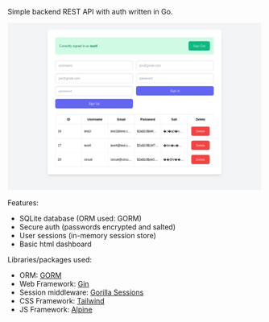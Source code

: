 Simple backend REST API with auth written in Go.

![dashboard](screenshot.png)

Features:

-   SQLite database (ORM used: GORM)
-   Secure auth (passwords encrypted and salted)
-   User sessions (in-memory session store)
-   Basic html dashboard

Libraries/packages used:

-   ORM: [GORM](https://github.com/go-gorm/gorm)
-   Web Framework: [Gin](https://github.com/gin-gonic/gin)
-   Session middleware: [Gorilla Sessions](https://github.com/gorilla/sessions)
-   CSS Framework: [Tailwind](https://tailwindcss.com/)
-   JS Framework: [Alpine](https://github.com/alpinejs/alpine)
